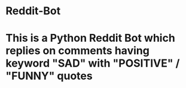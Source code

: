 # Reddit-Bot
<h1>This is a Python Reddit Bot which replies on comments having keyword "SAD" with "POSITIVE" / "FUNNY" quotes</h1>
<br>



